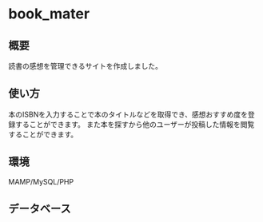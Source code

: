 # book_mater
## 概要
読書の感想を管理できるサイトを作成しました。
## 使い方
本のISBNを入力することで本のタイトルなどを取得でき、感想おすすめ度を登録することができます。
また本を探すから他のユーザーが投稿した情報を閲覧することができます。
## 環境
MAMP/MySQL/PHP
## データベース
